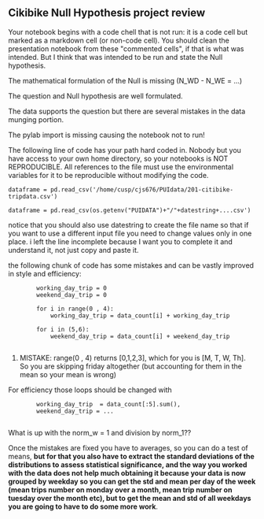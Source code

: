 ## Cikibike Null Hypothesis project review

Your notebook begins with a code chell that is not run: it is a code cell but marked as a markdown cell (or non-code cell). You should clean the presentation notebook from these "commented cells", if that is what was intended. But I think that was intended to be run and state the Null hypothesis.

The mathematical formulation of the Null is missing (N_WD - N_WE = ...)

The question and Null hypothesis are well formulated.

The data supports the question but there are several mistakes in the data munging portion.

The pylab import is missing causing the notebook not to run!

The following line of code has your path hard coded in. Nobody but you have access to your own home directory, so your notebooks is NOT REPRODUCIBLE.
All references to the file must use the environmental variables for it to be reproducible without modifying the code.

```
dataframe = pd.read_csv('/home/cusp/cjs676/PUIdata/201-citibike-tripdata.csv')
```

```
dataframe = pd.read_csv(os.getenv("PUIDATA")+"/"+datestring+....csv')
```

notice that you should also use datestring to create the file name so that if you want to use a different input file you need to change values only in one place. i left the line incomplete because I want you to complete it and understand it, not just copy and paste it.



the following chunk of code has some mistakes and can be vastly improved in style and efficiency:

```
        working_day_trip = 0
        weekend_day_trip = 0

        for i in range(0 , 4):  
            working_day_trip = data_count[i] + working_day_trip

        for i in (5,6):
            weekend_day_trip = data_count[i] + weekend_day_trip
    
```
1. MISTAKE: range(0 , 4)  returns [0,1,2,3], which for you is [M, T, W, Th]. So  you are skipping friday altogether (but accounting for them in the mean so your mean is wrong)


For efficiency those loops should be changed with

```
        working_day_trip  = data_count[:5].sum(),
        weekend_day_trip = ...
        
```

What is up with the norm_w = 1 and division by norm_1??

Once the mistakes are fixed you have to averages, so you can do a test of means, **but for that you also have to extract the standard deviations of the distributions to assess statistical significance, and the way you worked with the data does not help much obtaining it because your data is now grouped by weekday so you can get the std and mean per day of the week (mean trips number on monday over a month, mean trip number on tuesday over the month etc), but to get the mean and std of all weekdays you are going to have to do some more work**.
